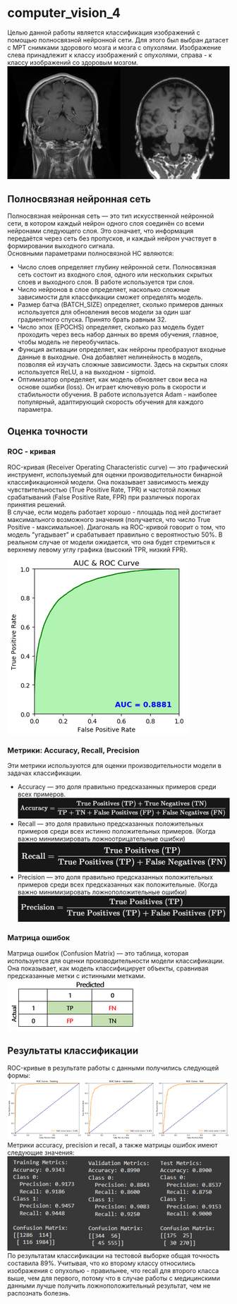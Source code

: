 # computer_vision_4
Целью данной работы является классификация изображений с помощью полносвязной нейронной сети. Для этого был выбран датасет с МРТ снимками здорового мозга и мозга с опухолями.  Изображение слева принадлежит к классу изображений с опухолями, справа - к классу изображений со здоровым мозгом.  
![example](https://github.com/LugenderGeist/computer_vision_4/blob/main/example.png)
## Полносвязная нейронная сеть
Полносвязная нейронная сеть — это тип искусственной нейронной сети, в котором каждый нейрон одного слоя соединён со всеми нейронами следующего слоя. Это означает, что информация передаётся через сеть без пропусков, и каждый нейрон участвует в формировании выходного сигнала.  
Основными параметрами полносвязной НС являются:
- Число слоев определяет глубину нейронной сети. Полносвязная сеть состоит из входного слоя, одного или нескольких скрытых слоев и выходного слоя. В работе используется три слоя.
- Число нейронов в слое определяет, насколько сложные зависимости для классфикации сможет определять модель.
- Размер батча (BATCH_SIZE) определяет, сколько примеров данных используется для обновления весов модели за один шаг градиентного спуска. Принято брать равным 32.
- Число эпох (EPOCHS) определяет, сколько раз модель будет проходить через весь набор данных во время обучения, главное, чтобы модель не переобучилась. 
- Функция активации определяет, как нейроны преобразуют входные данные в выходные. Она добавляет нелинейность в модель, позволяя ей изучать сложные зависимости. Здесь на скрытых слоях используется ReLU, а на выходном - sigmoid.
- Оптимизатор определяет, как модель обновляет свои веса на основе ошибки (loss). Он играет ключевую роль в скорости и стабильности обучения. В работе используется Adam - наиболее популярный, адаптирующий скорость обучения для каждого параметра.

## Оценка точности
### ROC - кривая
ROC-кривая (Receiver Operating Characteristic curve) — это графический инструмент, используемый для оценки производительности бинарной классификационной модели. Она показывает зависимость между чувствительностью (True Positive Rate, TPR) и частотой ложных срабатываний (False Positive Rate, FPR) при различных порогах принятия решений.  
В случае, если модель работает хорошо - площадь под ней достигает максимального возможного значения (получается, что число True Positive - максимальное). Диагональ на ROC-кривой говорит о том, что модель "угадывает" и срабатывает правильно с вероятностью 50%. В реальном случае от модели ожидается, что она будет стремиться к верхнему левому углу графика (высокий TPR, низкий FPR).  
![auc_roc](https://github.com/LugenderGeist/computer_vision_4/blob/main/auc_roc.png)  

### Метрики: Accuracy, Recall, Precision
Эти метрики используются для оценки производительности модели в задачах классификации.  
- Accuracy — это доля правильно предсказанных примеров среди всех примеров.  
![accuracy](https://github.com/LugenderGeist/computer_vision_4/blob/main/acc.PNG)  
- Recall — это доля правильно предсказанных положительных примеров среди всех истинно положительных примеров. (Когда важно минимизировать ложноотрицательные ошибки)  
![recall](https://github.com/LugenderGeist/computer_vision_4/blob/main/re.PNG)  
- Precision — это доля правильно предсказанных положительных примеров среди всех предсказанных как положительные. (Когда важно минимизировать ложноположительные ошибки)  
![precision](https://github.com/LugenderGeist/computer_vision_4/blob/main/pre.PNG)  

### Матрица ошибок
Матрица ошибок (Confusion Matrix) — это таблица, которая используется для оценки производительности модели классификации. Она показывает, как модель классифицирует объекты, сравнивая предсказанные метки с истинными метками.  
![matrix](https://github.com/LugenderGeist/computer_vision_4/blob/main/matrix.png)  


## Результаты классификации
ROC-кривые в результате работы с данными получились следующей формы:  
![ROC](https://github.com/LugenderGeist/computer_vision_4/blob/main/ROC.png)  
Метрики accuracy, precision и recall, а также матрицы ошибок имеют следующие значения:
![metrics](https://github.com/LugenderGeist/computer_vision_4/blob/main/results.PNG)  
По результатам классификации на тестовой выборке общая точность составила 89%. Учитывая, что ко второму классу относились изображения с опухолью - правильнее, что recall для второго класса выше, чем для первого, потому что в случае работы с медицинскими данными лучше получить ложноположительный результат, чем не распознать болезнь.
